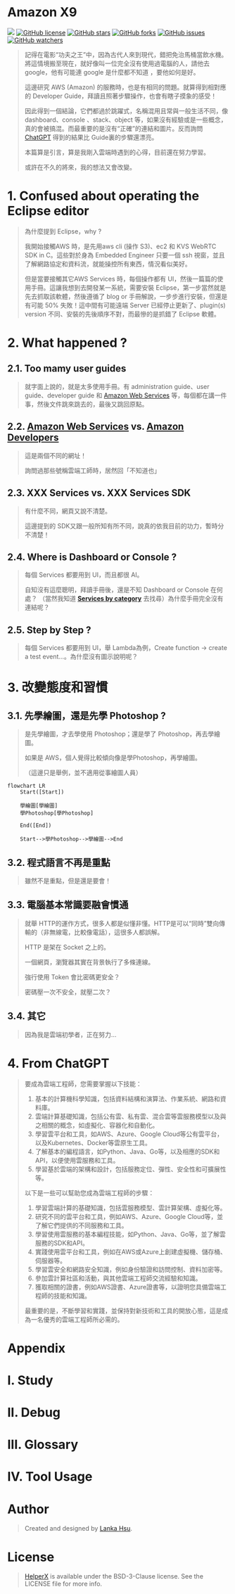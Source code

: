 # Amazon X9

[![](https://img.shields.io/badge/Powered%20by-lankahsu%20-brightgreen.svg)](https://github.com/lankahsu520/HelperX)
[![GitHub license][license-image]][license-url]
[![GitHub stars][stars-image]][stars-url]
[![GitHub forks][forks-image]][forks-url]
[![GitHub issues][issues-image]][issues-image]
[![GitHub watchers][watchers-image]][watchers-image]

[license-image]: https://img.shields.io/github/license/lankahsu520/HelperX.svg
[license-url]: https://github.com/lankahsu520/HelperX/blob/master/LICENSE
[stars-image]: https://img.shields.io/github/stars/lankahsu520/HelperX.svg
[stars-url]: https://github.com/lankahsu520/HelperX/stargazers
[forks-image]: https://img.shields.io/github/forks/lankahsu520/HelperX.svg
[forks-url]: https://github.com/lankahsu520/HelperX/network
[issues-image]: https://img.shields.io/github/issues/lankahsu520/HelperX.svg
[issues-url]: https://github.com/lankahsu520/HelperX/issues
[watchers-image]: https://img.shields.io/github/watchers/lankahsu520/HelperX.svg
[watchers-url]: https://github.com/lankahsu520/HelperX/watchers

>記得在電影“功夫之王”中，因為古代人來到現代，錯把免治馬桶當飲水機。將這情境搬至現在，就好像叫一位完全沒有使用過電腦的人，請他去 google，他有可能連 google 是什麼都不知道 ，要他如何是好。
>
>這邊研究 AWS (Amazon) 的服務時，也是有相同的問題。就算得到相對應的 Developer Guide，拜讀且照著步驟操作，也會有瞎子摸象的感受！
>
>因此得到一個結論，它們都過於跳躍式，名稱混用且常與一般生活不同，像 dashboard、console 、stack、object 等，如果沒有經驗或是一些概念，真的會被搞混。而最重要的是沒有“正確”的連結和圖片。反而詢問 [ChatGPT](https://openai.com/blog/chatgpt) 得到的結果比 Guide裏的步驟還漂亮。
>
>本篇算是引言，算是我剛入雲端時遇到的心得，目前還在努力學習。
>
>或許在不久的將來，我的想法又會改變。

# 1. Confused about operating the Eclipse editor

> 為什麼提到 Eclipse，why ? 
>
> 我開始接觸AWS 時，是先用aws cli (操作 S3)、ec2 和 KVS WebRTC SDK in C。這些對於身為 Embedded Engineer 只要一個 ssh 視窗，並且了解網路協定和資料流，就能操控所有東西，情況看似美好。
>
> 但是當要接觸其它AWS Services 時，每個操作都有  UI，然後一篇篇的使用手冊。這讓我想到去開發某一系統，需要安裝 Eclipse，第一步當然就是先去抓取該軟體，然後遵循了 blog or 手冊解說，一步步進行安裝，但還是有可能 50% 失敗！這中間有可能遠端 Server 已經停止更新了、plugin(s)  version 不同、安裝的先後順序不對，而最慘的是抓錯了 Eclipse 軟體。
>

# 2. What happened ?

## 2.1. Too mamy user guides

> 就字面上說的，就是太多使用手冊。有 administration guide、user guide、developer guide 和 [Amazon Web Services](https://aws.amazon.com) 等，每個都在講一件事，然後文件跳來跳去的，最後又跳回原點。

## 2.2. [Amazon Web Services](https://aws.amazon.com) vs. [Amazon Developers](https://developer.amazon.com)

> 這是兩個不同的網址！
>
> 詢問過那些號稱雲端工師時，居然回「不知道也」

## 2.3. XXX Services vs. XXX Services SDK

> 有什麼不同，網頁又說不清楚。
>
> 這邊提到的 SDK又跟一般所知有所不同，說真的依我目前的功力，暫時分不清楚！

## 2.4. Where is Dashboard or Console ?

> 每個 Services 都要用到 UI，而且都很 AI。
>
> 自知沒有這麼聰明，拜讀手冊後，還是不知 Dashboard or Console 在何處？ （當然我知道 **[Services by category](https://ap-northeast-1.console.aws.amazon.com/console/services?region=ap-northeast-1#)** 去找尋）為什麼手冊完全沒有連結呢？

## 2.5. Step by Step ?

> 每個 Services 都要用到 UI，舉 Lambda為例，Create function -> create a test event…。為什麼沒有圖示說明呢？

# 3. 改變態度和習慣

## 3.1. 先學繪圖，還是先學 Photoshop ?

>是先學繪圖，才去學使用 Photoshop；還是學了 Photoshop，再去學繪圖。
>
>如果是 AWS，個人覺得比較傾向像是學Photoshop，再學繪圖。
>
>（這邊只是舉例，並不適用從事繪圖人員）

```mermaid
flowchart LR
	Start([Start])
	
	學繪圖[學繪圖]
	學Photoshop[學Photoshop]

	End([End])
	
	Start-->學Photoshop-->學繪圖-->End

```

## 3.2. 程式語言不再是重點

>雖然不是重點，但是還是要會！

## 3.3. 電腦基本常識要融會慣通

>就舉 HTTP的運作方式，很多人都是似懂非懂。HTTP是可以“同時”雙向傳輸的（非無線電，比較像電話），這很多人都誤解。
>
>HTTP 是架在 Socket 之上的。
>
>一個網頁，瀏覽器其實在背景執行了多條連線。
>
>強行使用 Token 會比密碼更安全？
>
>密碼壓一次不安全，就壓二次？

## 3.4. 其它

> 因為我是雲端初學者，正在努力…

# 4. From ChatGPT
>要成為雲端工程師，您需要掌握以下技能：
>
>1. 基本的計算機科學知識，包括資料結構和演算法、作業系統、網路和資料庫。
>2. 雲端計算基礎知識，包括公有雲、私有雲、混合雲等雲服務模型以及與之相關的概念，如虛擬化、容器化和自動化。
>3. 學習雲平台和工具，如AWS、Azure、Google Cloud等公有雲平台，以及Kubernetes、Docker等雲原生工具。
>4. 了解基本的編程語言，如Python、Java、Go等，以及相應的SDK和API，以便使用雲服務和工具。
>5. 學習基於雲端的架構和設計，包括服務定位、彈性、安全性和可擴展性等。
>
>以下是一些可以幫助您成為雲端工程師的步驟：
>
>1. 學習雲端計算的基礎知識，包括雲服務模型、雲計算架構、虛擬化等。
>2. 研究不同的雲平台和工具，例如AWS、Azure、Google Cloud等，並了解它們提供的不同服務和工具。
>3. 學習使用雲服務的基本編程技能，如Python、Java、Go等，並了解雲服務的SDK和API。
>4. 實踐使用雲平台和工具，例如在AWS或Azure上創建虛擬機、儲存桶、伺服器等。
>5. 學習雲安全和網路安全知識，例如身份驗證和訪問控制、資料加密等。
>6. 參加雲計算社區和活動，與其他雲端工程師交流經驗和知識。
>7. 獲取相關的證書，例如AWS證書、Azure證書等，以證明您具備雲端工程師的技能和知識。
>
>最重要的是，不斷學習和實踐，並保持對新技術和工具的開放心態，這是成為一名優秀的雲端工程師所必需的。


# Appendix

# I. Study

# II. Debug

# III. Glossary

# IV. Tool Usage


# Author

> Created and designed by [Lanka Hsu](lankahsu@gmail.com).

# License

> [HelperX](https://github.com/lankahsu520/HelperX) is available under the BSD-3-Clause license. See the LICENSE file for more info.
